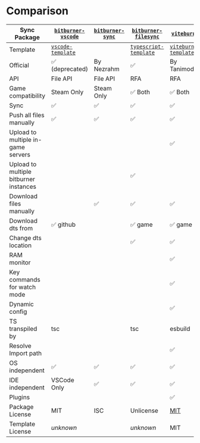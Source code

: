 # Comparison

| Sync Package | [`bitburner-vscode`](https://github.com/bitburner-official/bitburner-vscode) | [`bitburner-sync`](https://github.com/Nezrahm/bitburner-sync) | [`bitburner-filesync`](https://github.com/bitburner-official/bitburner-filesync) | [`viteburner`](https://github.com/Tanimodori/viteburner) |
| --- | --- | --- | --- | --- |
| Template | [`vscode-template`](https://github.com/bitburner-official/vscode-template) | | [`typescript-template`](https://github.com/bitburner-official/typescript-template) | [`viteburner-template`](https://github.com/Tanimodori/viteburner-template) |
| Official | ✅ (deprecated) | By Nezrahm | ✅ | By Tanimodori |
| API | File API | File API | RFA | RFA |
| Game compatibility | Steam Only | Steam Only | ✅ Both | ✅ Both |
| Sync | ✅ | ✅ | ✅ | ✅ |
| Push all files manually | ✅ | ✅ | ✅ | ✅ |
| Upload to multiple in-game servers |  |  |  | ✅ |
| Upload to multiple bitburner instances |  |  | ✅ |  |
| Download files manually |  | ✅ | ✅ | ✅ |
| Download dts from | ✅ github |  | ✅ game | ✅ game |
| Change dts location |  |  | ✅ | ✅ |
| RAM monitor |  |  |  | ✅ |
| Key commands for watch mode |  |  |  | ✅ |
| Dynamic config |  |  |  | ✅ |
| TS transpiled by | tsc |  | tsc | esbuild |
| Resolve Import path |  |  |  | ✅ |
| OS independent | ✅ | ✅ | ✅ | ✅ |
| IDE independent | VSCode Only | ✅ | ✅ | ✅ |
| Plugins |  |  |  | ✅ |
| Package License | MIT | ISC | Unlicense | [MIT](../../LICENSE) |
| Template License | _unknown_ |  | _unknown_ | MIT |
